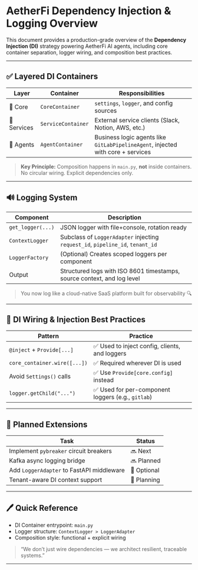 # AetherFi Dependency Injection & Logging Overview

This document provides a production-grade overview of the **Dependency Injection (DI)** strategy powering AetherFi AI agents, including core container separation, logger wiring, and composition best practices.

---

## ✅ Layered DI Containers

| Layer       | Container          | Responsibilities                                                                |
| ----------- | ------------------ | ------------------------------------------------------------------------------- |
| 🧠 Core     | `CoreContainer`    | `settings`, `logger`, and config sources                                        |
| 🔌 Services | `ServiceContainer` | External service clients (Slack, Notion, AWS, etc.)                             |
| 🤖 Agents   | `AgentContainer`   | Business logic agents like `GitLabPipelineAgent`, injected with core + services |

> **Key Principle:**
> Composition happens in `main.py`, **not** inside containers. No circular wiring. Explicit dependencies only.

---

## 🔊 Logging System

| Component         | Description                                                                    |
| ----------------- | ------------------------------------------------------------------------------ |
| `get_logger(...)` | JSON logger with file+console, rotation ready                                  |
| `ContextLogger`   | Subclass of `LoggerAdapter` injecting `request_id`, `pipeline_id`, `tenant_id` |
| `LoggerFactory`   | (Optional) Creates scoped loggers per component                                |
| Output            | Structured logs with ISO 8601 timestamps, source context, and log level        |

> You now log like a cloud-native SaaS platform built for observability 🔍

---

## 🔧 DI Wiring & Injection Best Practices

| Pattern                      | Practice                                          |
| ---------------------------- | ------------------------------------------------- |
| `@inject` + `Provide[...]`   | ✅ Used to inject config, clients, and loggers     |
| `core_container.wire([...])` | ✅ Required wherever DI is used                    |
| Avoid `Settings()` calls     | ✅ Use `Provide[core.config]` instead              |
| `logger.getChild("...")`     | ✅ Used for per-component loggers (e.g., `gitlab`) |

---

## 🧰 Planned Extensions

| Task                                      | Status      |
| ----------------------------------------- | ----------- |
| Implement `pybreaker` circuit breakers    | 🔜 Next     |
| Kafka async logging bridge                | 🔜 Planned  |
| Add `LoggerAdapter` to FastAPI middleware | 🤔 Optional |
| Tenant-aware DI context support           | 🤔 Planning |

---

## 🖊️ Quick Reference

* DI Container entrypoint: `main.py`
* Logger structure: `ContextLogger > LoggerAdapter`
* Composition style: functional + explicit wiring

> “We don’t just wire dependencies — we architect resilient, traceable systems.”

---

